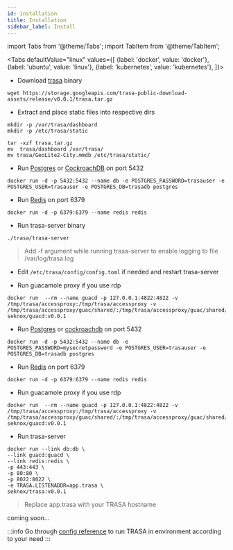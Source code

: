 ```yaml
---
id: installation
title: Installation
sidebar_label: Install
---
```


import Tabs from '@theme/Tabs';
import TabItem from '@theme/TabItem';

<Tabs
  defaultValue="linux"
  values={[
    {label: 'docker', value: 'docker'},
    {label: 'ubuntu', value: 'linux'},
    {label: 'kubernetes', value: 'kubernetes'},
  ]}>
  
<TabItem value="linux">


* Download [trasa](https://storage.googleapis.com/trasa-public-download-assets/release/v0.0.1/trasa.tar.gz) binary
```shell script
wget https://storage.googleapis.com/trasa-public-download-assets/release/v0.0.1/trasa.tar.gz
```


* Extract and place static files into respective dirs
```shell script
mkdir -p /var/trasa/dashboard
mkdir -p /etc/trasa/static

tar -xzf trasa.tar.gz
mv  trasa/dashboard /var/trasa/
mv trasa/GeoLite2-City.mmdb /etc/trasa/static/
```



* Run [Postgres](https://www.postgresql.org/) or [CockroachDB](https://cockroachlabs.com) on port 5432
```shell script
docker run -d -p 5432:5432 --name db -e POSTGRES_PASSWORD=trasauser -e POSTGRES_USER=trasauser -e POSTGRES_DB=trasadb postgres
```
* Run [Redis](https://redis.io/download) on port 6379 
```shell script
docker run -d -p 6379:6379 --name redis redis
```

* Run trasa-server binary
```shell script
./trasa/trasa-server
```
>Add -f argument while running trasa-server to enable logging to file /var/log/trasa.log


* Edit `/etc/trasa/config/config.toml` if needed and restart trasa-server

* Run guacamole proxy if you use rdp
```shell script
docker run  --rm --name guacd -p 127.0.0.1:4822:4822 -v /tmp/trasa/accessproxy:/tmp/trasa/accessproxy -v /tmp/trasa/accessproxy/guac/shared/:/tmp/trasa/accessproxy/guac/shared/  seknox/guacd:v0.0.1
```


   
   </TabItem>
  <TabItem value="docker"> 

* Run [Postgres](https://www.postgresql.org/) or [cockroachdb](https://cockroachlabs.com) on port 5432
```shell script
docker run -d -p 5432:5432 --name db -e POSTGRES_PASSWORD=mysecretpassword -e POSTGRES_USER=trasauser -e POSTGRES_DB=trasadb postgres
```
* Run [Redis](https://redis.io/download) on port 6379 
```shell script
docker run -d -p 6379:6379 --name redis redis
```

* Run guacamole proxy if you use rdp
```shell script
docker run  --rm --name guacd -p 127.0.0.1:4822:4822 -v /tmp/trasa/accessproxy:/tmp/trasa/accessproxy -v /tmp/trasa/accessproxy/guac/shared/:/tmp/trasa/accessproxy/guac/shared/  seknox/guacd:v0.0.1
```


* Run trasa-server
```shell script
docker run --link db:db \
--link guacd:guacd \
--link redis:redis \
-p 443:443 \
-p 80:80 \
-p 8022:8022 \
-e TRASA.LISTENADDR=app.trasa \
seknox/trasa:v0.0.1
```
>Replace app.trasa with your TRASA hostname





   
   </TabItem>
  <TabItem value="kubernetes"> coming soon... </TabItem>


    

</Tabs>


:::info
Go through [config reference](../reference/config) to run TRASA in environment  according to your need
:::

